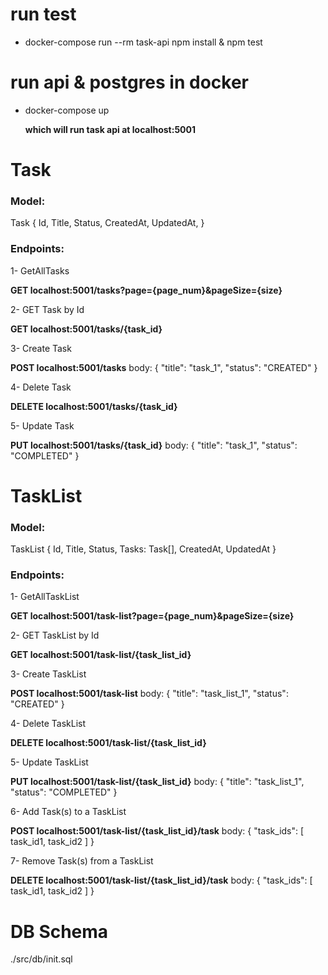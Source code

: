 # run test
- docker-compose run --rm task-api npm install & npm test

# run api & postgres in docker
- docker-compose up

  **which will run task api at localhost:5001**


# Task

### Model:
Task {
       Id,
       Title,
       Status,
       CreatedAt,
       UpdatedAt,
    }

### Endpoints:
1- GetAllTasks

**GET localhost:5001/tasks?page={page_num}&pageSize={size}**

2- GET Task by Id

**GET localhost:5001/tasks/{task_id}**

3- Create Task

**POST localhost:5001/tasks**
body: { "title": "task_1", "status": "CREATED" }

4- Delete Task

**DELETE localhost:5001/tasks/{task_id}**

5- Update Task

**PUT localhost:5001/tasks/{task_id}**
body: { "title": "task_1", "status": "COMPLETED" }


# TaskList

### Model:
TaskList 
{
   Id,
   Title,
   Status,
   Tasks: Task[],
   CreatedAt,
   UpdatedAt
}

### Endpoints:
1- GetAllTaskList 

**GET localhost:5001/task-list?page={page_num}&pageSize={size}**

2- GET TaskList by Id

**GET localhost:5001/task-list/{task_list_id}**

3- Create TaskList

**POST localhost:5001/task-list**
body: { "title": "task_list_1", "status": "CREATED" }

4- Delete TaskList

**DELETE localhost:5001/task-list/{task_list_id}**

5- Update TaskList

**PUT localhost:5001/task-list/{task_list_id}**
body: { "title": "task_list_1", "status": "COMPLETED" }

6- Add Task(s) to a TaskList

**POST localhost:5001/task-list/{task_list_id}/task**
body: { "task_ids": [ task_id1, task_id2 ] }

7- Remove Task(s) from a TaskList

**DELETE localhost:5001/task-list/{task_list_id}/task**
body: { "task_ids": [ task_id1, task_id2 ] }

# DB Schema
./src/db/init.sql

